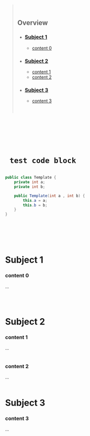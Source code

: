 > <br>
>
> ## **Overview**
>
> - ### [**Subject 1**](#Subject-1)
>   - [content 0](#content-0)
> - ### [**Subject 2**](#Subject-2)
>   - [content 1](#content-1)
>   - [content 2](#content-2)
> - ### [**Subject 3**](#Subject-3)
>
>   - [content 3](#content-3)
>
>     <br>

<br />
<br />
<br />
<br />
<br />

# ` test code block`

```java

public class Template {
	private int a;
	private int b;

	public Template(int a , int b) {
		this.a = a;
		this.b = b;
	}
}
```

<br />
<br />
<br />
<br />

# **Subject 1**

### content 0

...

<br>
<br>

# **Subject 2**

### content 1

...
<br>
<br>

### content 2

...
<br>
<br>

# **Subject 3**

### content 3

...
<br>
